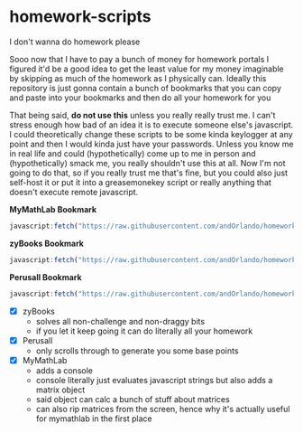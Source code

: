 # homework-scripts
I don't wanna do homework please

Sooo now that I have to pay a bunch of money for homework portals I figured it'd be a good idea to get the least value for my money imaginable by skipping as much of the homework as I physically can. Ideally this repository is just gonna contain a bunch of bookmarks that you can copy and paste into your bookmarks and then do all your homework for you

That being said, **do not use this** unless you really really trust me. I can't stress enough how bad of an idea it is to execute someone else's javascript. I could theoretically change these scripts to be some kinda keylogger at any point and then I would kinda just have your passwords. Unless you know me in real life and could (hypothetically) come up to me in person and (hypothetically) smack me, you really shouldn't use this at all. Now I'm not going to do that, so if you really trust me that's fine, but you could also just self-host it or put it into a greasemonekey script or really anything that doesn't execute remote javascript.

**MyMathLab Bookmark**
```js
javascript:fetch("https://raw.githubusercontent.com/andOrlando/homework-scripts/main/mymathlab.js").then(a=>a.text()).then(eval)
```

**zyBooks Bookmark**
```js
javascript:fetch("https://raw.githubusercontent.com/andOrlando/homework-scripts/main/zybooks.js").then(a=>a.text()).then(eval)
```

**Perusall Bookmark**
```js
javascript:fetch("https://raw.githubusercontent.com/andOrlando/homework-scripts/main/perusall.js").then(a=>a.text()).then(eval)
```

- [X] zyBooks
  - solves all non-challenge and non-draggy bits
  - if you let it keep going it can do literally all your homework
- [X] Perusall
  - only scrolls through to generate you some base points
- [X] MyMathLab
  - adds a console
  - console literally just evaluates javascript strings but also adds a matrix object
  - said object can calc a bunch of stuff about matrices
  - can also rip matrices from the screen, hence why it's actually useful for mymathlab in the first place
